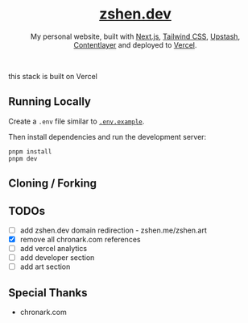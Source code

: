 <div align="center">
    <a href="https://zshen.dev"><h1 align="center">zshen.dev</h1></a>

My personal website, built with [Next.js](https://nextjs.org/), [Tailwind CSS](https://tailwindcss.com/), [Upstash](https://upstash.com?ref=chronark.com), [Contentlayer](https://www.contentlayer.dev/) and deployed to [Vercel](https://vercel.com/).

</div>

<br/>

this stack is built on Vercel

## Running Locally

Create a `.env` file similar to [`.env.example`](https://github.com/chronark/chronark.com/blob/main/.env.example).

Then install dependencies and run the development server:

```sh-session
pnpm install
pnpm dev
```

## Cloning / Forking

## TODOs

- [ ] add zshen.dev domain redirection - zshen.me/zshen.art
- [x] remove all chronark.com references
- [ ] add vercel analytics
- [ ] add developer section
- [ ] add art section

## Special Thanks

- chronark.com

